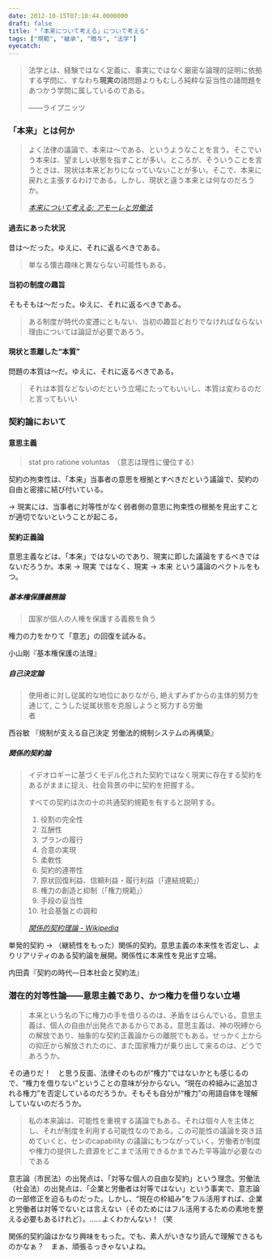 ```yaml
---
date: 2012-10-15T07:10:44.0000000
draft: false
title: "「本来について考える」について考える"
tags: ["規範", "継承", "贈与", "法学"]
eyecatch: 
---
```


<blockquote>
<p>法学とは、経験ではなく定義に、事実にではなく厳密な論理的証明に依拠する学問に、すなわち<b>現実の</b>諸問題よりもむしろ純粋な妥当性の諸問題をあつかう学問に属しているのである。</p><p>――ライプニッツ</p>

</blockquote>

<div class="section">
<h3>「本来」とは何か</h3>

<blockquote cite="http://souchi.cocolog-nifty.com/blog/2012/10/post-641f.html">
<p>よく法律の議論で、本来は〜である、というようなことを言う。そこでいう本来は、望ましい状態を指すことが多い。ところが、そういうことを言うときは、現状は本来どおりになっていないことが多い。そこで、本来に戻れと主張するわけである。しかし、現状と違う本来とは何なのだろうか。</p>

<cite><a href="http://souchi.cocolog-nifty.com/blog/2012/10/post-641f.html">&#x672C;&#x6765;&#x306B;&#x3064;&#x3044;&#x3066;&#x8003;&#x3048;&#x308B;: &#x30A2;&#x30E2;&#x30FC;&#x30EC;&#x3068;&#x52B4;&#x50CD;&#x6CD5;</a></cite>
</blockquote>

<div class="section">
<h4>過去にあった状況</h4>
<p>昔は～だった。ゆえに、それに返るべきである。</p>

<blockquote>
<p>単なる懐古趣味と異ならない可能性もある。</p>

</blockquote>

</div>
<div class="section">
<h4>当初の制度の趣旨</h4>
<p>そもそもは～だった。ゆえに、それに返るべきである。</p>

<blockquote>
<p>ある制度が時代の変遷にともない、当初の趣旨どおりでなければならない理由については論証が必要であろう。</p>

</blockquote>

</div>
<div class="section">
<h4>現状と乖離した“本質”</h4>
<p>問題の本質は～だ。ゆえに、それに返るべきである。</p>

<blockquote>
<p>それは本質などないのだという立場にたってもいいし、本質は変わるのだと言ってもいい</p>

</blockquote>

</div>
</div>
<div class="section">
<h3>契約論において</h3>

<div class="section">
<h4>意思主義</h4>

<blockquote>
<p>stat pro ratione voluntas　（意志は理性に優位する）</p>

</blockquote>
<p>契約の拘束性は、「本来」当事者の意思を根拠とすべきだという議論で、契約の自由と密接に結び付いている。</p><p>→ 現実には、当事者に対等性がなく弱者側の意思に拘束性の根拠を見出すことが適切でないということが起こる。</p>

</div>
<div class="section">
<h4>契約正義論</h4>
<p>意思主義などは、「本来」ではないのであり、現実に即した議論をするべきではないだろうか。本来 → 現実 ではなく、現実 → 本来 という議論のベクトルをもつ。</p>

<div class="section">
<h5>基本権保護義務論</h5>

<blockquote>
<p>国家が個人の人権を保護する義務を負う</p>

</blockquote>
<p>権力の力をかりて「意志」の回復を試みる。</p><p>小山剛『基本権保護の法理』</p>

</div>
<div class="section">
<h5>自己決定論</h5>

<blockquote>
<p>使用者に対し従属的な地位にありながら, 絶えずみずからの主体的努力を通じて, こうした従属状態を克服しようと努力する労働<br />
者</p>

</blockquote>
<p>西谷敏 『規制が支える自己決定 労働法的規制システムの再構築』</p>

</div>
<div class="section">
<h5>関係的契約論</h5>

<blockquote cite="http://ja.wikipedia.org/wiki/%E9%96%A2%E4%BF%82%E7%9A%84%E5%A5%91%E7%B4%84%E7%90%86%E8%AB%96">
<p>イデオロギーに基づくモデル化された契約ではなく現実に存在する契約をあるがままに捉え、社会背景の中に契約を把握する。</p><p>すべての契約は次の十の共通契約規範を有すると説明する。</p>

<ol>
<li>役割の完全性</li>
<li>互酬性</li>
<li>プランの履行</li>
<li>合意の実現</li>
<li>柔軟性</li>
<li>契約的連帯性</li>
<li>原状回復利益、信頼利益・履行利益（「連結規範」）</li>
<li>権力の創造と抑制（「権力規範」）</li>
<li>手段の妥当性</li>
<li>社会基盤との調和</li>
</ol>
<cite><a href="http://ja.wikipedia.org/wiki/%E9%96%A2%E4%BF%82%E7%9A%84%E5%A5%91%E7%B4%84%E7%90%86%E8%AB%96">&#x95A2;&#x4FC2;&#x7684;&#x5951;&#x7D04;&#x7406;&#x8AD6; - Wikipedia</a></cite>
</blockquote>
<p>単発的契約 → （継続性をもった）関係的契約。意思主義の本来性を否定し、よりリアリティのある契約論を展開。関係性に本来性を見出す立場。</p><p>内田貴『契約の時代―日本社会と契約法』</p>

</div>
</div>
</div>
<div class="section">
<h3>潜在的対等性論――意思主義であり、かつ権力を借りない立場</h3>

<blockquote>
<p>本来という名の下に権力の手を借りるのは、矛盾をはらんでいる。意思主義は、個人の自由が出発点であるからである。意思主義は、神の呪縛からの解放であり、抽象的な契約正義論からの離脱でもある。せっかく上からの抑圧から解放されたのに、また国家権力が乗り出して来るのは、どうであろうか。</p>

</blockquote>
<p>その通りだ！　と思う反面、法律そのものが“権力”ではないかとも感じるので、“権力を借りない”ということの意味が分からない。“現在の枠組みに追加される権力”を否定しているのだろうか。そもそも自分が“権力”の用語自体を理解していないのだろうか。</p>

<blockquote>
<p>私の本来論は、可能性を重視する議論でもある。それは個々人を主体とし、それが制度を利用する可能性なのである。この可能性の議論を突き詰めていくと、センのcapability の議論にもつながっていく。労働者が制度や権力の提供した資源をどこまで活用できるかまでみた平等論が必要なのである</p>

</blockquote>
<p>意志論（市民法）の出発点は、「対等な個人の自由な契約」という理念。労働法（社会法）の出発点は、「企業と労働者は対等ではない」という事実で、意志論の一部修正を迫るものだった。しかし、“現在の枠組み”をフル活用すれば、企業と労働者は対等でないとは言えない（そのためにはフル活用するための素地を整える必要もあるけれど）。……よくわかんない！（笑</p><p>関係的契約論はかなり興味をもった。でも、素人がいきなり読んで理解できるものかなぁ？　まぁ、頑張るっきゃないよね。</p>

</div>